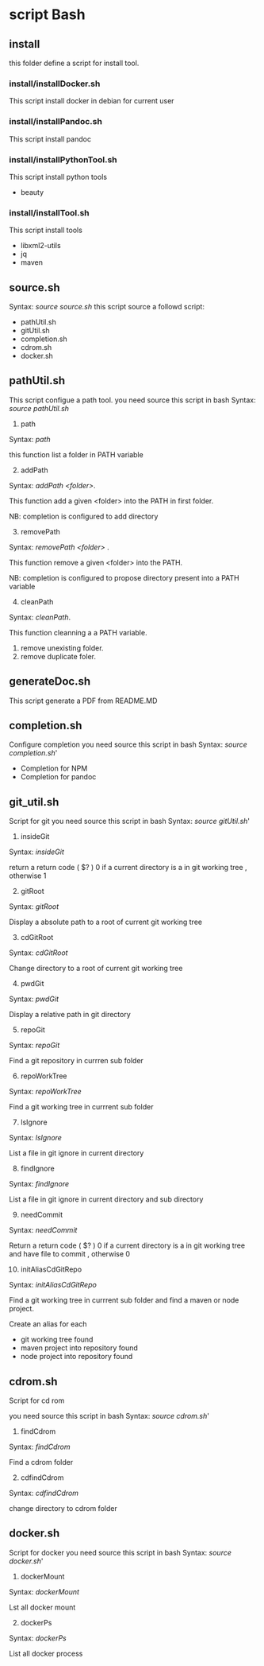 
# script Bash #####################

## install #####################

this folder define a script for install tool.

### install/installDocker.sh

This script install docker in debian for current user

### install/installPandoc.sh

This script install pandoc

### install/installPythonTool.sh

This script install python tools
- beauty

### install/installTool.sh

This script install tools
- libxml2-utils
- jq
- maven

## source.sh ###

Syntax: *source source.sh*
this script source a followd script:

- pathUtil.sh
- gitUtil.sh
- completion.sh
- cdrom.sh
- docker.sh

## pathUtil.sh
This script configue a path tool.
you need source this script in bash
Syntax: *source pathUtil.sh*

1. path

Syntax: *path*

this function list a folder in PATH variable

2. addPath

Syntax: *addPath \<folder\>*.

This function add a given \<folder\> into the PATH in first folder.

NB: completion is configured to add directory

3. removePath

Syntax: *removePath \<folder\>* .

This function remove a given \<folder\> into the PATH.

NB: completion is configured to propose directory present into a PATH variable

4. cleanPath

Syntax: *cleanPath*.

This function cleanning a a PATH variable.

   1. remove unexisting folder.
   2. remove duplicate foler.

## generateDoc.sh

This script generate a PDF from README.MD

## completion.sh

Configure completion
you need source this script in bash
Syntax: *source completion.sh*'


- Completion for NPM
- Completion for pandoc


## git_util.sh

Script for git
you need source this script in bash
Syntax: *source gitUtil.sh*'


1. insideGit

Syntax: *insideGit*

return a return  code ( $? ) 0 if a current directory is a in git working tree , otherwise 1

2. gitRoot

Syntax: *gitRoot*

Display a absolute path to a root of current git working tree

3. cdGitRoot

Syntax: *cdGitRoot*

Change directory to a root of current git working tree

4. pwdGit

Syntax: *pwdGit*

Display a relative path in git directory

5. repoGit

Syntax: *repoGit*

Find a git repository in currren sub folder

6. repoWorkTree

Syntax: *repoWorkTree*

Find a git working tree  in currrent sub folder

7. lsIgnore

Syntax: *lsIgnore*

List a file in git ignore in current directory

8. findIgnore

Syntax: *findIgnore*

List a file in git ignore in current directory and sub directory

9. needCommit

Syntax: *needCommit*

Return a return  code ( $? ) 0 if a current directory is a in git working tree and have file to commit , otherwise 0

10. initAliasCdGitRepo

Syntax: *initAliasCdGitRepo*

Find a git working tree  in currrent sub folder  and find a maven or node project.

Create an alias for each

 - git working tree  found
 - maven project into repository found
 - node project into repository found



## cdrom.sh

Script for cd rom 

you need source this script in bash
Syntax: *source cdrom.sh*'

1. findCdrom

Syntax: *findCdrom*

Find a cdrom folder 

2. cdfindCdrom

Syntax: *cdfindCdrom*

change directory to cdrom folder 

## docker.sh

Script for docker
you need source this script in bash
Syntax: *source docker.sh*'


1. dockerMount
  
Syntax: *dockerMount*

Lst all docker mount 

2. dockerPs

Syntax: *dockerPs*

List all docker process
